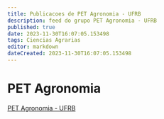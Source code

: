 ```yaml
---
title: Publicacoes de PET Agronomia - UFRB
description: feed do grupo PET Agronomia - UFRB
published: true
date: 2023-11-30T16:07:05.153498
tags: Ciencias Agrarias
editor: markdown
dateCreated: 2023-11-30T16:07:05.153498
---
```


# PET Agronomia
[PET Agronomia - UFRB](/grupo/16PETAgronomiaUFRB.md)